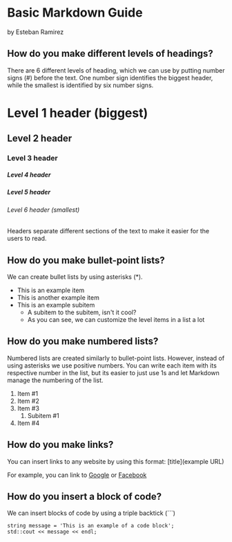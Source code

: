 # Basic Markdown Guide 
by Esteban Ramirez

## How do you make different levels of headings?
There are 6 different levels of heading, which we can use by putting number signs (#) before the text. One number sign identifies the biggest header, while the smallest is identified by six number signs. 

# Level 1 header (biggest)
## Level 2 header
### Level 3 header
##### Level 4 header
##### Level 5 header
###### Level 6 header (smallest)

Headers separate different sections of the text to make it easier for the users to read. 

## How do you make bullet-point lists?
We can create bullet lists by using asterisks (*).

* This is an example item
* This is another example item
 * This is an example subitem
    * A subitem to the subitem, isn't it cool? 
     * As you can see, we can customize the level items in a list a lot 

## How do you make numbered lists?
Numbered lists are created similarly to bullet-point lists. However, instead of using asterisks we use positive numbers. You can write each item with its respective number in the list, but its easier to just use 1s and let Markdown manage the numbering of the list. 

1. Item #1
1. Item #2
3. Item #3 
    1. Subitem #1
1. Item #4

## How do you make links?
You can insert links to any website by using this format:
[title](example URL)

For example, you can link to [Google](google.com) or [Facebook](facebook.com) 

## How do you insert a block of code?
We can insert blocks of code by using a triple backtick (```)

```
string message = 'This is an example of a code block';
std::cout << message << endl;
```
